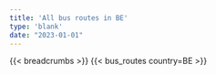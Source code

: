 ```yaml
---
title: 'All bus routes in BE'
type: 'blank'
date: "2023-01-01"
---
```


{{< breadcrumbs >}}
{{< bus_routes country=BE >}}
